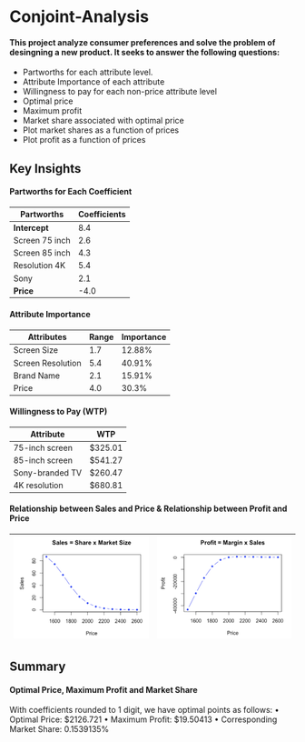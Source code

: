 # Conjoint-Analysis

#### This project analyze consumer preferences and solve the problem of desingning a new product. It seeks to answer the following questions: 

* Partworths for each attribute level.
* Attribute Importance of each attribute
* Willingness to pay for each non-price attribute level
* Optimal price
* Maximum profit
* Market share associated with optimal price
* Plot market shares as a function of prices
* Plot profit as a function of prices

## Key Insights

#### Partworths for Each Coefficient

| Partworths       | Coefficients |
|------------------|-------------|
| **Intercept**    | 8.4         |
| Screen 75 inch  | 2.6         |
| Screen 85 inch  | 4.3         |
| Resolution 4K   | 5.4         |
| Sony            | 2.1         |
| **Price**       | -4.0        |

#### Attribute Importance

| Attributes         | Range | Importance |
|--------------------|-------|------------|
| Screen Size       | 1.7   | 12.88%     |
| Screen Resolution | 5.4   | 40.91%     |
| Brand Name        | 2.1   | 15.91%     |
| Price             | 4.0   | 30.3%      |

#### Willingness to Pay (WTP)

| Attribute          | WTP     |
|--------------------|---------|
| 75-inch screen    | $325.01 |
| 85-inch screen    | $541.27 |
| Sony-branded TV   | $260.47 |
| 4K resolution     | $680.81 |

#### Relationship between Sales and Price   &   Relationship between Profit and Price

| ![Sales and Pirce](Photo/sales_price.png) | ![Profit and Price](Photo/profit_price.png) |
|----------------------|----------------------|

## Summary

#### Optimal Price, Maximum Profit and Market Share
With coefficients rounded to 1 digit, we have optimal points as follows:
• Optimal Price: $2126.721
• Maximum Profit: $19.50413
• Corresponding Market Share: 0.1539135%





